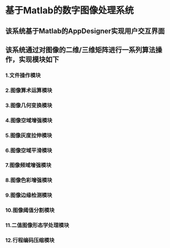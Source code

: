 # 基于Matlab的数字图像处理系统
## 该系统基于Matlab的AppDesigner实现用户交互界面
## 该系统通过对图像的二维/三维矩阵进行一系列算法操作，实现模块如下
### 1.文件操作模块
### 2.图像算术运算模块
### 3.图像几何变换模块
### 4.图像空域增强模块
### 5.图像灰度拉伸模块
### 6.图像空域平滑模块
### 7.图像频域增强模块
### 8.图像色彩增强模块
### 9.图像边缘检测模块
### 10.图像阈值分割模块
### 11.二值图像形态学处理模块
### 12.行程编码压缩模块
